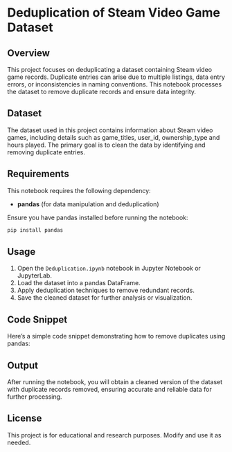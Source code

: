# Deduplication of Steam Video Game Dataset

## Overview
This project focuses on deduplicating a dataset containing Steam video game records. Duplicate entries can arise due to multiple listings, data entry errors, or inconsistencies in naming conventions. This notebook processes the dataset to remove duplicate records and ensure data integrity.

## Dataset
The dataset used in this project contains information about Steam video games, including details such as game_titles, user_id, ownership_type and hours played. The primary goal is to clean the data by identifying and removing duplicate entries.

## Requirements
This notebook requires the following dependency:
- **pandas** (for data manipulation and deduplication)

Ensure you have pandas installed before running the notebook:
```bash
pip install pandas
```

## Usage
1. Open the `Deduplication.ipynb` notebook in Jupyter Notebook or JupyterLab.
2. Load the dataset into a pandas DataFrame.
3. Apply deduplication techniques to remove redundant records.
4. Save the cleaned dataset for further analysis or visualization.

## Code Snippet
Here’s a simple code snippet demonstrating how to remove duplicates using pandas:




## Output
After running the notebook, you will obtain a cleaned version of the dataset with duplicate records removed, ensuring accurate and reliable data for further processing.

## License
This project is for educational and research purposes. Modify and use it as needed.

